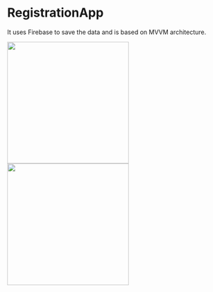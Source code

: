 # RegistrationApp
It uses Firebase to save the data and is based on MVVM architecture.

<img src="https://user-images.githubusercontent.com/39986507/76416640-76220380-63c1-11ea-8fd5-fef663cd7abc.png" width="280">  <img src="https://user-images.githubusercontent.com/39986507/76416643-77533080-63c1-11ea-8fa3-38f276e35833.png" width="280">  
